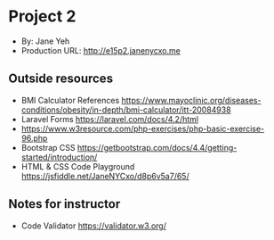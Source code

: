# Project 2
+ By: Jane Yeh
+ Production URL: <http://e15p2.janenycxo.me>

## Outside resources
+ BMI Calculator References https://www.mayoclinic.org/diseases-conditions/obesity/in-depth/bmi-calculator/itt-20084938
+ Laravel Forms https://laravel.com/docs/4.2/html  
+ https://www.w3resource.com/php-exercises/php-basic-exercise-96.php
+ Bootstrap CSS https://getbootstrap.com/docs/4.4/getting-started/introduction/
+ HTML & CSS Code Playground 
https://jsfiddle.net/JaneNYCxo/d8p6v5a7/65/


## Notes for instructor
+ Code Validator https://validator.w3.org/ 